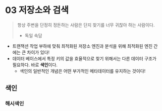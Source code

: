 # 03 저장소와 검색 

> 항상 주변을 단정히 정돈하는 사람은 단지 찾기를 너무 귀찮아 하는 사람이다.   
>  - 독일 속담

- 트랜잭션 작업 부하에 맞춰 최적화된 저장소 엔진과 분석을 위해 최적화된 엔진 간에는 큰 차이가 있다! 
- 데이터 베이스에서 특정 키의 값을 효율적으로 찾기 위해서는 다른 데이터 구조가 필요하다. 바로 **색인**이다.
  - 색인의 일반적인 개념은 어떤 부가적인 메타데이터를 유지하는 것이다! 

## 색인 

### 해시색인  

